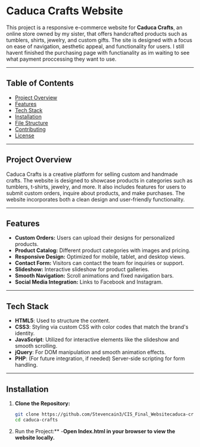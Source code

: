 # Caduca Crafts Website

This project is a responsive e-commerce website for **Caduca Crafts**, an online store owned by my sister, that offers handcrafted products such as tumblers, shirts, jewelry, and custom gifts. The site is designed with a focus on ease of navigation, aesthetic appeal, and functionality for users. I still havent finished the purchasing page with functianality as im waiting to see what payment proccessing they want to use.

---

## Table of Contents

- [Project Overview](#project-overview)
- [Features](#features)
- [Tech Stack](#tech-stack)
- [Installation](#installation)
- [File Structure](#file-structure)
- [Contributing](#contributing)
- [License](#license)

---

## Project Overview

Caduca Crafts is a creative platform for selling custom and handmade crafts. The website is designed to showcase products in categories such as tumblers, t-shirts, jewelry, and more. It also includes features for users to submit custom orders, inquire about products, and make purchases. The website incorporates both a clean design and user-friendly functionality.

---

## Features

- **Custom Orders:** Users can upload their designs for personalized products.
- **Product Catalog:** Different product categories with images and pricing.
- **Responsive Design:** Optimized for mobile, tablet, and desktop views.
- **Contact Form:** Visitors can contact the team for inquiries or support.
- **Slideshow:** Interactive slideshow for product galleries.
- **Smooth Navigation:** Scroll animations and fixed navigation bars.
- **Social Media Integration:** Links to Facebook and Instagram.

---

## Tech Stack

- **HTML5**: Used to structure the content.
- **CSS3**: Styling via custom CSS with color codes that match the brand's identity.
- **JavaScript**: Utilized for interactive elements like the slideshow and smooth scrolling.
- **jQuery**: For DOM manipulation and smooth animation effects.
- **PHP**: (For future integration, if needed) Server-side scripting for form handling.

---

## Installation

1. **Clone the Repository:**

   ```bash
   git clone https://github.com/Stevencain3/CIS_Final_Websitecaduca-crafts/
   cd caduca-crafts


2. Run the Project:**
-**Open Index.html in your browser to view the website locally.**
